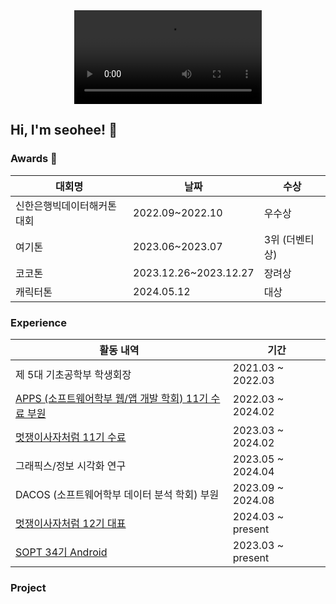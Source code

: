 <div align="center">
  <video src="https://github.com/user-attachments/assets/8ed19f25-1e64-4e93-90ae-fb87efc93c04" />
</div>

## Hi, I'm seohee! 🤭
### Awards 🥇
<table>
  <thead>
    <tr>
      <th>대회명</th>
      <th>날짜</th>
      <th>수상</th>
    </tr>
  </thead>
  <tbody>
    <tr>
      <td>신한은행빅데이터해커톤 대회</td>
      <td>2022.09~2022.10</td>
      <td>우수상</td>
    </tr>
    <tr>
      <td>여기톤</td>
      <td>2023.06~2023.07</td>
      <td>3위 (더벤티상)</td>
    </tr>
    <tr>
      <td>코코톤</td>
      <td>2023.12.26~2023.12.27</td>
      <td>장려상</td>
    </tr>
    <tr>
      <td>캐릭터톤</td>
      <td>2024.05.12</td>
      <td>대상</td>
    </tr>
  </tbody>
</table>


### Experience
  <table>
    <thead>
      <tr>
        <th>활동 내역</th>
        <th>기간</th>
      </tr>
    </thead>
    <tbody>
      <tr>
        <td>제 5대 기초공학부 학생회장</td>
        <td>2021.03 ~ 2022.03</td>
      </tr>
      <tr>
        <td><a href="https://github.com/APPS-sookmyung">APPS (소프트웨어학부 웹/앱 개발 학회) 11기 수료 부원</a></td>
        <td>2022.03 ~ 2024.02</td>
      </tr>
      <tr>
        <td><a href="https://github.com/Likelion-at-SMWU-11th">멋쟁이사자처럼 11기 수료</a></td>
        <td>2023.03 ~ 2024.02</td>
      </tr>
      <tr>
        <td>그래픽스/정보 시각화 연구</a></td>
        <td>2023.05 ~ 2024.04</td>
      </tr>
      <tr>
        <td>DACOS (소프트웨어학부 데이터 분석 학회) 부원</td>
        <td>2023.09 ~ 2024.08</td>
      </tr>
      <tr>
        <td><a href="https://github.com/Likelion-at-SMWU-12th">멋쟁이사자처럼 12기 대표</a></td>
        <td>2024.03 ~ present</td>
      </tr>
      <tr>
        <td><a href="https://github.com/NOW-SOPT-ANDROID">SOPT 34기 Android</td>
        <td>2023.03 ~ present</td>
      </tr>
    </tbody>
  </table>


### Project
<table>
  
</table>
